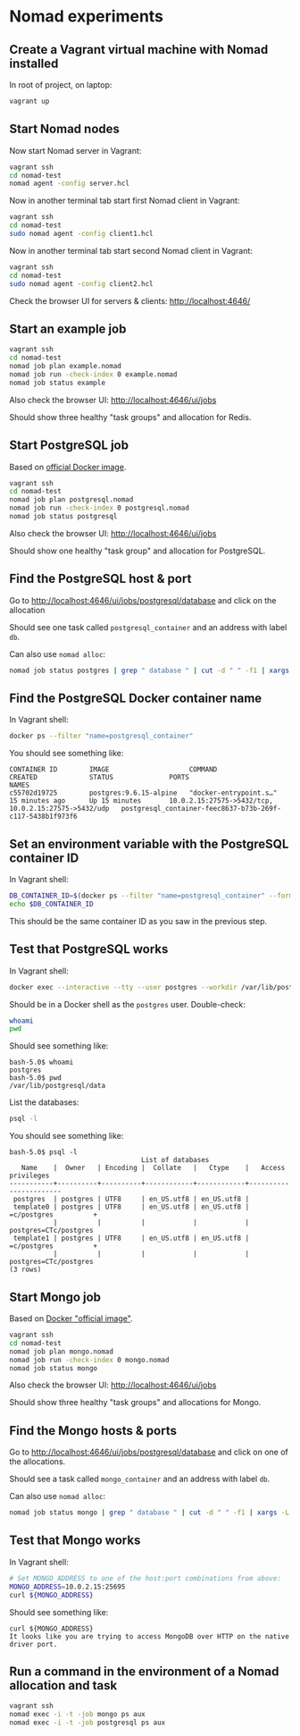 # Nomad experiments

## Create a Vagrant virtual machine with Nomad installed

In root of project, on laptop:

```bash
vagrant up
```


## Start Nomad nodes

Now start Nomad server in Vagrant: 

```bash
vagrant ssh
cd nomad-test 
nomad agent -config server.hcl
```

Now in another terminal tab start first Nomad client in Vagrant: 

```bash
vagrant ssh
cd nomad-test 
sudo nomad agent -config client1.hcl
```

Now in another terminal tab start second Nomad client in Vagrant:

```bash
vagrant ssh
cd nomad-test 
sudo nomad agent -config client2.hcl
```

Check the browser UI for servers & clients: <http://localhost:4646/>


## Start an example job

```bash
vagrant ssh
cd nomad-test 
nomad job plan example.nomad
nomad job run -check-index 0 example.nomad
nomad job status example
```

Also check the browser UI: <http://localhost:4646/ui/jobs>

Should show three healthy "task groups" and allocation for Redis.


## Start PostgreSQL job

Based on [official Docker image](https://hub.docker.com/_/postgres).

```bash
vagrant ssh
cd nomad-test 
nomad job plan postgresql.nomad
nomad job run -check-index 0 postgresql.nomad
nomad job status postgresql
```

Also check the browser UI: <http://localhost:4646/ui/jobs>

Should show one healthy "task group" and allocation for PostgreSQL.


## Find the PostgreSQL host & port

Go to <http://localhost:4646/ui/jobs/postgresql/database> and click on the allocation 

Should see one task called `postgresql_container` and an address with label `db`.

Can also use `nomad alloc`:

```bash
nomad job status postgres | grep " database " | cut -d " " -f1 | xargs -L 1 nomad alloc status | grep "db: " 
```


## Find the PostgreSQL Docker container name

In Vagrant shell:

```bash
docker ps --filter "name=postgresql_container"
```

You should see something like:

```
CONTAINER ID        IMAGE                    COMMAND                  CREATED             STATUS              PORTS                                                  NAMES
c55702d19725        postgres:9.6.15-alpine   "docker-entrypoint.s…"   15 minutes ago      Up 15 minutes       10.0.2.15:27575->5432/tcp, 10.0.2.15:27575->5432/udp   postgresql_container-feec8637-b73b-269f-c117-5438b1f973f6
```


## Set an environment variable with the PostgreSQL container ID

In Vagrant shell:

```bash
DB_CONTAINER_ID=$(docker ps --filter "name=postgresql_container" --format "{{.ID}}")
echo $DB_CONTAINER_ID
```

This should be the same container ID as you saw in the previous step. 


## Test that PostgreSQL works

In Vagrant shell:

```bash
docker exec --interactive --tty --user postgres --workdir /var/lib/postgresql/data ${DB_CONTAINER_ID} bash
```

Should be in a Docker shell as the `postgres` user. Double-check:

```bash
whoami
pwd
```

Should see something like:

```
bash-5.0$ whoami
postgres
bash-5.0$ pwd
/var/lib/postgresql/data
```

List the databases:

```bash
psql -l
```

You should see something like:

```
bash-5.0$ psql -l
                                 List of databases
   Name    |  Owner   | Encoding |  Collate   |   Ctype    |   Access privileges   
-----------+----------+----------+------------+------------+-----------------------
 postgres  | postgres | UTF8     | en_US.utf8 | en_US.utf8 | 
 template0 | postgres | UTF8     | en_US.utf8 | en_US.utf8 | =c/postgres          +
           |          |          |            |            | postgres=CTc/postgres
 template1 | postgres | UTF8     | en_US.utf8 | en_US.utf8 | =c/postgres          +
           |          |          |            |            | postgres=CTc/postgres
(3 rows)
```


## Start Mongo job

Based on [Docker "official image"](https://hub.docker.com/_/mongo).

```bash
vagrant ssh
cd nomad-test 
nomad job plan mongo.nomad
nomad job run -check-index 0 mongo.nomad
nomad job status mongo
```

Also check the browser UI: <http://localhost:4646/ui/jobs>

Should show three healthy "task groups" and allocations for Mongo.


## Find the Mongo hosts & ports

Go to <http://localhost:4646/ui/jobs/postgresql/database> and click on one of the allocations. 

Should see a task called `mongo_container` and an address with label `db`.

Can also use `nomad alloc`:

```bash
nomad job status mongo | grep " database " | cut -d " " -f1 | xargs -L 1 nomad alloc status | grep "db: " 
```


## Test that Mongo works

In Vagrant shell:

```bash
# Set MONGO_ADDRESS to one of the host:port combinations from above: 
MONGO_ADDRESS=10.0.2.15:25695
curl ${MONGO_ADDRESS}
```

Should see something like:

```
curl ${MONGO_ADDRESS}
It looks like you are trying to access MongoDB over HTTP on the native driver port.
```


## Run a command in the environment of a Nomad allocation and task

```bash
vagrant ssh
nomad exec -i -t -job mongo ps aux
nomad exec -i -t -job postgresql ps aux
``` 